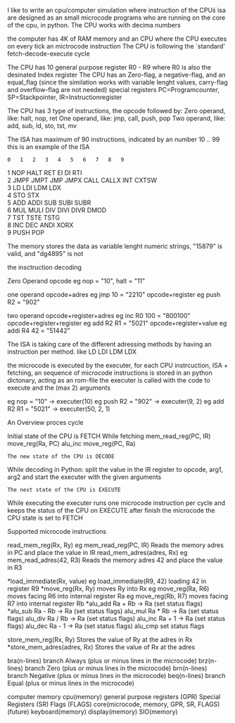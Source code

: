 I like to write an cpu/computer simulation where instruction of the CPUś isa are designed as an small microcode programs who are running on the core of the cpu, in python. The CPU works with decima numbers


the computer has 4K of RAM memory and an CPU where the CPU executes on every tick an mictrocode instruction
The CPU is following the ´standard' fetch-decode-execute cycle

The CPU has 10 general purpose register R0 - R9 where R0 is also the desinated Index register
The CPU has an Zero-flag, a negative-flag, and an equal_flag (since the similation works with variable lenght values, carry-flag and overflow-flag are not needed)
special registers PC=Programcounter, SP=Stackpointer, IR=Instructionregister


The CPU has 3 type of instructions, the opcode followed by:
    Zero operand, like: halt, nop, ret
    One  operand, like: jmp, call, push, pop
    Two  operand, like: add, sub, ld, sto, tst, mv

The ISA has maximum of 90 instructions, indicated by an number 10 .. 99
this is an example of the ISA

	0	1	2	3	4	5	6	7	8	9
1	NOP	HALT 	RET	EI	DI	RTI				
2	JMPF	JMPT	JMP	JMPX	CALL	CALLX	INT	CXTSW		
3	LD	LDI	LDM	LDX						
4	STO	STX								
5	ADD	ADDI	SUB 	SUBI	SUBR					
6	MUL	MULI	DIV	DIVI	DIVR	DMOD				
7	TST	TSTE	TSTG							
8	INC	DEC	ANDI	XORX						
9	PUSH	POP								



The memory stores the data as variable lenght numeric strings, "15879" is valid, and "dg4895" is not

the insctruction decoding 

Zero Operand
    opcode                      eg nop = "10", halt = "11"

one operand
    opcode+adres                eg jmp  10 = "2210"
    opcode+register             eg push R2 = "902"

two operand
    opcode+register+adres       eg inc  R0 100 = "800100"
    opcode+register+register    eg add  R2 R1  = "5021"
    opcode+register+value       eg addi R4 42  = "51442"


The ISA is taking care of the different adressing methods by having an instruction per method.
like LD LDI LDM LDX

the microcode is executed by the executer, for each CPU instrcuction, ISA + fetching, an sequence of
microcode instructions is stored in an python dictonary, acting as an rom-file
the executer is called with the code to execute and the (max 2) arguments

eg nop = "10"           -> executer(10) 
eg push R2 = "902"      -> executer(9, 2)
eg add  R2 R1  = "5021" -> executer(50, 2, 1)



An Overview proces cycle

Initial state of the CPU is FETCH
    While fetching
        mem_read_reg(PC, IR)
        move_reg(Ra, PC)
        alu_inc
        move_reg(PC, Ra)

    The new state of the CPU is DECODE

While decoding 
    in Python: split the value in the IR register to opcode, arg1, arg2
    and start the executer with the given arguments

    The next state of the CPU is EXECUTE

While executing
    the executer runs one microcode instruction per cycle and keeps the status of the CPU on EXECUTE
    after finish the microcode the CPU state is set to FETCH


Supported microcode instructions


read_mem_reg(Rx, Ry)            eg mem_read_reg(PC, IR) Reads the memory adres in PC and place the value in IR
read_mem_adres(adres, Rx)       eg mem_read_adres(42, R3) Reads the memory adres 42 and place the value in R3

*load_immediate(Rx, value)       eg load_immediate(R9, 42)  loading 42 in register R9
*move_reg(Rx, Ry)                moves Ry into Rx 
                                eg move_reg(Ra, R6) moves facing R6 into internal register Ra
                                eg move_reg(Rb, R7) moves facing R7 into internal register Rb
*alu_add                         Ra + Rb -> Ra (set status flags)
*alu_sub                         Ra - Rb -> Ra (set status flags)
alu_mul                         Ra * Rb -> Ra (set status flags)
alu_div                         Ra / Rb -> Ra (set status flags)
alu_inc                         Ra + 1  -> Ra (set status flags)
alu_dec                         Ra - 1  -> Ra (set status flags)
alu_cmp                         set status flags


store_mem_reg(Rx, Ry)           Stores the value of Ry at the adres in Rx
*store_mem_adres(adres, Rx)      Stores the value of Rx at the adres

bra(n-lines)                    branch Always   (plus or minus lines in the microcode)
brz(n-lines)                    branch Zero     (plus or minus lines in the microcode)
brn(n-lines)                    branch Negative (plus or minus lines in the microcode)
beq(n-lines)                    branch Equal    (plus or minus lines in the microcode)


 computer
    memory
    cpu(memory)
        general purpose registers (GPR)
        Special Registers         (SR)
        Flags                     (FLAGS)
        core(microcode, memory, GPR, SR, FLAGS)
(future)
    keyboard(memory)
    display(memory)
    SIO(memory)